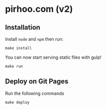# pirhoo.com (v2)

## Installation

Install `node` and `npm` then run:

```
make install
```

You can now start serving static files with gulp!

```
make run
```

## Deploy on Git Pages

Run the following commands

```
make deploy
```
